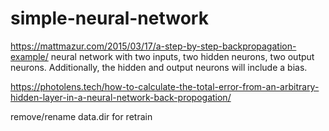 # simple-neural-network
https://mattmazur.com/2015/03/17/a-step-by-step-backpropagation-example/
neural network with two inputs, two hidden neurons, two output neurons. Additionally, the hidden and output neurons will include a bias.

https://photolens.tech/how-to-calculate-the-total-error-from-an-arbitrary-hidden-layer-in-a-neural-network-back-propogation/

remove/rename data.dir for retrain